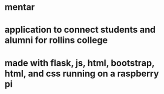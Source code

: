 # mentar

# application to connect students and alumni for rollins college
# made with flask, js, html, bootstrap, html, and css running on a raspberry pi
